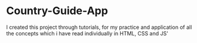 # Country-Guide-App
I created this project through tutorials, for my practice and application of all the concepts which i have read individually in HTML, CSS and JS'
